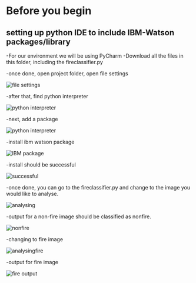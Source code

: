 # Before you begin
## setting up python IDE to include IBM-Watson packages/library
-For our environment we will be using PyCharm
-Download all the files in this folder, including the fireclassifier.py

-once done, open project folder, open file settings

![file settings](../fireclassfire/filesetting.PNG)

-after that, find python interpreter

![python interpreter](projectinterpreter.PNG)

-next, add a package

![python interpreter](projectinterpreteradd.png)

-install ibm watson package

![IBM package](watsonpackages.PNG)

-install should be successful

![successful](shouldsayinstallsuccessfuly.PNG)

-once done, you can go to the fireclassifier.py and change to the image you would like to analyse.

![analysing](inked.jpg)

-output for a non-fire image should be classified as nonfire.

![nonfire](output.PNG)

-changing to fire image

![analysingfire](classifyingFire.PNG)

-output for fire image

![fire output](fire1output.PNG)
